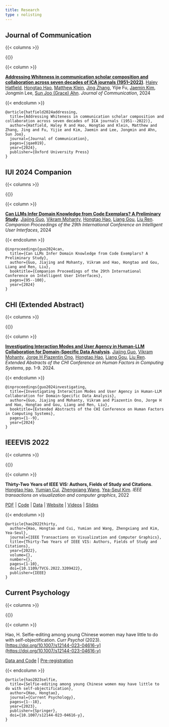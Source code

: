 ```yaml
---
title: Research
type : nolisting
---
```


<!-- [Google Scholar](https://scholar.google.com/citations?user=VO6EfSzAAG0C&hl=en) -->

## Journal of Communication 

{{< columns >}}

{{<figure-a src="/media/research/joc_02.jpeg" link="https://academic.oup.com/joc/advance-article/doi/10.1093/joc/jqae019/7687236" >}}

{{< column >}}

**[Addressing Whiteness in communication scholar composition and collaboration across seven decades of ICA journals (1951–2022)](https://academic.oup.com/joc/advance-article/doi/10.1093/joc/jqae019/7687236)**. [Haley Hatfield](https://haleyrhatfield.com/), [Hongtao Hao](/), [Matthew Klein](https://www.linkedin.com/in/matthew-klein-ma), [Jing Zhang](https://kristenjz.com/), Yijie Fu, [Jaemin Kim](https://jaemin-kim.notion.site/), Jongmin Lee, [Sun Joo (Grace) Ahn](https://grady.uga.edu/faculty/sun-joo-grace-ahn/). *Journal of Communication*, 2024

{{< endcolumn >}}

```
@article{hatfield2024addressing,
  title={Addressing Whiteness in communication scholar composition and collaboration across seven decades of ICA journals (1951--2022)},
  author={Hatfield, Haley R and Hao, Hongtao and Klein, Matthew and Zhang, Jing and Fu, Yijie and Kim, Jaemin and Lee, Jongmin and Ahn, Sun Joo},
  journal={Journal of Communication},
  pages={jqae019},
  year={2024},
  publisher={Oxford University Press}
}
```

## IUI 2024 Companion

{{< columns >}}

{{<figure-a src="/media/research/iui-2024.png" link="https://dl.acm.org/doi/abs/10.1145/3640544.3645228" >}}

{{< column >}}

**[Can LLMs Infer Domain Knowledge from Code Exemplars? A Preliminary Study](https://dl.acm.org/doi/abs/10.1145/3640544.3645228)**. [Jiajing Guo](https://www.jiajingguo.org/), [Vikram Mohanty](https://vikrammohanty.com/), [Hongtao Hao](/), [Liang Gou](https://www.linkedin.com/in/lianggou/), [Liu Ren](https://www.liu-ren.com/). *Companion Proceedings of the 29th International Conference on Intelligent User Interfaces*, 2024

{{< endcolumn >}}

```
@inproceedings{guo2024can,
  title={Can LLMs Infer Domain Knowledge from Code Exemplars? A Preliminary Study},
  author={Guo, Jiajing and Mohanty, Vikram and Hao, Hongtao and Gou, Liang and Ren, Liu},
  booktitle={Companion Proceedings of the 29th International Conference on Intelligent User Interfaces},
  pages={95--100},
  year={2024}
}

```

## CHI (Extended Abstract)

{{< columns >}}

{{<figure-a src="/media/research/chi_ea.png" link="https://dl.acm.org/doi/full/10.1145/3613905.3651042" >}}

{{< column >}}

**[Investigating Interaction Modes and User Agency in Human-LLM Collaboration for Domain-Specific Data Analysis](https://dl.acm.org/doi/full/10.1145/3613905.3651042)**. [Jiajing Guo](https://www.jiajingguo.org/), [Vikram Mohanty](https://vikrammohanty.com/), [Jorge H Piazentin Ono](https://scholar.google.com/citations?user=h21TM74AAAAJ), [Hongtao Hao](/), [Liang Gou](https://www.linkedin.com/in/lianggou/), [Liu Ren](https://www.liu-ren.com/). *Extended Abstracts of the CHI Conference on Human Factors in Computing Systems*, pp. 1-9. 2024.

{{< endcolumn >}}

```
@inproceedings{guo2024investigating,
  title={Investigating Interaction Modes and User Agency in Human-LLM Collaboration for Domain-Specific Data Analysis},
  author={Guo, Jiajing and Mohanty, Vikram and Piazentin Ono, Jorge H and Hao, Hongtao and Gou, Liang and Ren, Liu},
  booktitle={Extended Abstracts of the CHI Conference on Human Factors in Computing Systems},
  pages={1--9},
  year={2024}
}
```

## IEEEVIS 2022

{{< columns >}}


{{<figure-a src="/media/research/32vis-author-network.png" link="https://32vis.hongtaoh.com/" >}}

{{< column >}}

**Thirty-Two Years of IEEE VIS: Authors, Fields of Study and Citations**. [Hongtao Hao](/), [Yumian Cui](https://yumian-cui.github.io/), [Zhengxiang Wang](https://jaaack-wang.eu.org/), [Yea-Seul Kim](https://pages.cs.wisc.edu/~yeaseulkim/). *IEEE transactions on visualization and computer graphics*, 2022

[PDF](https://arxiv.org/pdf/2208.03772.pdf) | [Code](https://github.com/hongtaoh/32vis) | [Data](https://osf.io/zkvjm/) | [Website](https://32vis.hongtaoh.com/) | [Videos](/en/2023/04/27/vis-videos/) | [Slides](/files/vis-pre.pdf)

{{< endcolumn >}}

```
@article{hao2022thirty,
  author={Hao, Hongtao and Cui, Yumian and Wang, Zhengxiang and Kim, Yea-Seul},
  journal={IEEE Transactions on Visualization and Computer Graphics}, 
  title={Thirty-Two Years of IEEE VIS: Authors, Fields of Study and Citations}, 
  year={2022},
  volume={},
  number={},
  pages={1-10},
  doi={10.1109/TVCG.2022.3209422},
  publisher={IEEE}
}
```

## Current Psychology

{{< columns >}}


{{<figure-a src="/media/research/selfie-freq.png" link="https://link.springer.com/article/10.1007/s12144-023-04616-y" >}}

{{< column >}}

Hao, H. Selfie-editing among young Chinese women may have little to do with self-objectification. *Curr Psychol* (2023). [https://doi.org/10.1007/s12144-023-04616-y](https://doi.org/10.1007/s12144-023-04616-y)

[Data and Code](https://osf.io/c78z3/) | [Pre-registration](https://osf.io/yb7en)

{{< endcolumn >}}

```
@article{hao2023selfie,
  title={Selfie-editing among young Chinese women may have little to do with self-objectification},
  author={Hao, Hongtao},
  journal={Current Psychology},
  pages={1--18},
  year={2023},
  publisher={Springer},
  doi={10.1007/s12144-023-04616-y},
}

```
